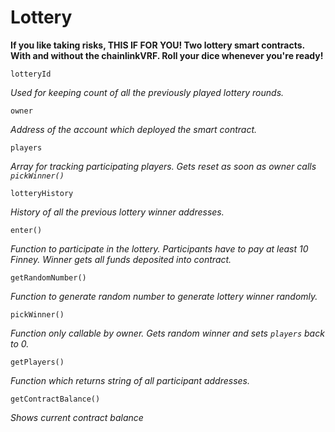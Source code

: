 # Lottery
**If you like taking risks, THIS IF FOR YOU! Two lottery smart contracts. With and without the chainlinkVRF. Roll your dice whenever you're ready!**

```
lotteryId
```
*Used for keeping count of all the previously played lottery rounds.*

```
owner
```
*Address of the account which deployed the smart contract.*

```
players
```
*Array for tracking participating players. Gets reset as soon as owner calls `pickWinner()`*

```
lotteryHistory
```
*History of all the previous lottery winner addresses.*

```
enter()
```
*Function to participate in the lottery. Participants have to pay at least 10 Finney. Winner gets all funds deposited into contract.*

```
getRandomNumber()
```
*Function to generate random number to generate lottery winner randomly.*

```
pickWinner()
```
*Function only callable by owner. Gets random winner and sets `players` back to 0.*

```
getPlayers()
```
*Function which returns string of all participant addresses.*

```
getContractBalance()
```
*Shows current contract balance*
